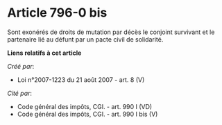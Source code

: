# Article 796-0 bis

Sont exonérés de droits de mutation par décès le conjoint survivant et le partenaire lié au défunt par un pacte civil de
solidarité.

**Liens relatifs à cet article**

_Créé par_:

  - Loi n°2007-1223 du 21 août 2007 - art. 8 (V)

_Cité par_:

  - Code général des impôts, CGI. - art. 990 I (VD)
  - Code général des impôts, CGI. - art. 990 I bis (V)
